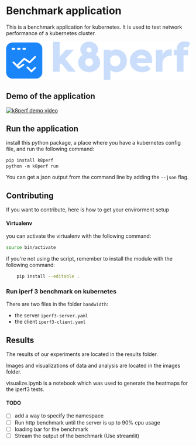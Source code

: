 # Benchmark application
This is a benchmark application for kubernetes. It is used to test network performance of a kubernetes cluster.

<img alt="k8perf logo" src="./assets/logo.png"/>

## Demo of the application
[![k8perf demo video](https://img.youtube.com/vi/RA5H2KPW4Ic/0.jpg)](https://www.youtube.com/watch?v=RA5H2KPW4Ic)


## Run the application
install this python package, a place where you have a kubernetes config file, and run the following command:
```
pip install k8perf
python -m k8perf run
```

You can get a json output from the command line by adding the `--json` flag.


## Contributing
If you want to contribute, here is how to get your envirorment setup
#### Virtualenv
you can activate the virtualenv with the following command:
```bash
source bin/activate
```
if you're not using the script, remember to install the module with the following command:
```bash
    pip install --editable .
```

### Run iperf 3 benchmark on kubernetes
There are two files in the folder `bandwidth`:
- the server `iperf3-server.yaml`
- the client `iperf3-client.yaml`


## Results
The results of our experiments are located in the results folder.

Images and visualizations of data and analysis are located in the images folder.

visualize.ipynb is a notebook which was used to generate the heatmaps for the iperf3 tests.


#### TODO
- [ ] add a way to specify the namespace
- [ ] Run http benchmark until the server is up to 90% cpu usage
- [ ] loading bar for the benchmark
- [ ] Stream the output of the benchmark (Use streamlit)